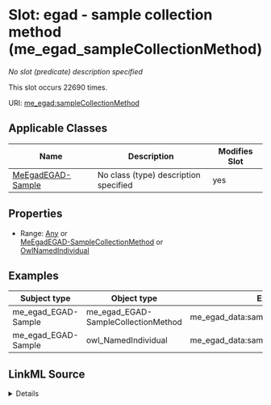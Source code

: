 

# Slot: egad - sample collection method (me_egad_sampleCollectionMethod)


_No slot (predicate) description specified_






This slot occurs 22690 times.


URI: [me_egad:sampleCollectionMethod](http://sawgraph.spatialai.org/v1/me-egad#sampleCollectionMethod)



<!-- no inheritance hierarchy -->





## Applicable Classes

| Name | Description | Modifies Slot |
| --- | --- | --- |
| [MeEgadEGAD-Sample](../classes/MeEgadEGAD-Sample.md) | No class (type) description specified |  yes  |







## Properties

* Range: [Any](../classes/Any.md)&nbsp;or&nbsp;<br />[MeEgadEGAD-SampleCollectionMethod](../classes/MeEgadEGAD-SampleCollectionMethod.md)&nbsp;or&nbsp;<br />[OwlNamedIndividual](../classes/OwlNamedIndividual.md)






## Examples

| Subject type | Object type | Example subject | Example object | Occurrences |
| --- | --- | --- | --- | --- |
| me_egad_EGAD-Sample | me_egad_EGAD-SampleCollectionMethod | me_egad_data:sample.AAL210144001R.20210112 | me_egad_data:samplingMethod.GS | 22690 |
| me_egad_EGAD-Sample | owl_NamedIndividual | me_egad_data:sample.AAL210144001R.20210112 | me_egad_data:samplingMethod.GS | 22690 |




## LinkML Source

<details>

```yaml
name: me_egad_sampleCollectionMethod
annotations:
  count:
    tag: count
    value: 22690
description: No slot (predicate) description specified
title: egad - sample collection method
examples:
- object:
    example_object: me_egad_data:samplingMethod.GS
    example_object_type: me_egad_EGAD-SampleCollectionMethod
    example_predicate: me_egad:sampleCollectionMethod
    example_subject: me_egad_data:sample.AAL210144001R.20210112
    example_subject_type: me_egad_EGAD-Sample
- object:
    example_object: me_egad_data:samplingMethod.GS
    example_object_type: owl_NamedIndividual
    example_predicate: me_egad:sampleCollectionMethod
    example_subject: me_egad_data:sample.AAL210144001R.20210112
    example_subject_type: me_egad_EGAD-Sample
from_schema: sawgraph-kg
rank: 1000
slot_uri: me_egad:sampleCollectionMethod
alias: me_egad_sampleCollectionMethod
domain_of:
- me_egad_EGAD-Sample
subproperty_of: coso_sampleAnnotation
range: Any
any_of:
- range: me_egad_EGAD-SampleCollectionMethod
- range: owl_NamedIndividual

```
</details>